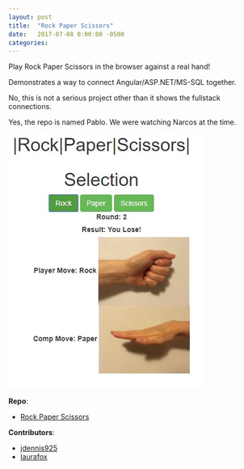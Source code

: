 ```yaml
---
layout: post
title:  "Rock Paper Scissors"
date:   2017-07-08 0:00:00 -0500
categories:
---
```


Play Rock Paper Scissors in the browser against a real hand! 

Demonstrates a way to connect Angular/ASP.NET/MS-SQL together. 

No, this is not a serious project other than it shows the fullstack connections.

Yes, the repo is named Pablo. We were watching Narcos at the time.

![alt-text][RockPaperScissors]


__Repo__:
- [Rock Paper Scissors]

__Contributors__:
- [jdennis925]
- [laurafox]

[jdennis925]: https://github.com/jdennis925
[RockPaperScissors]: /assets/RockPaperScissors.jpg
[laurafox]: https://github.com/laurafox
[Rock Paper Scissors]: https://github.com/jdennis925/Pablo